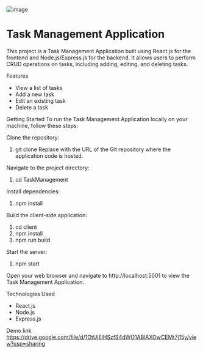 ![image](https://github.com/Anmol567/TaskManagement/assets/36369128/694bd802-8656-480c-b22d-84e1d02484dd)

<h1>Task Management Application</h1>

This project is a Task Management Application built using React.js for the frontend and Node.js/Express.js for the backend. It allows users to perform CRUD operations on tasks, including adding, editing, and deleting tasks.

Features
* View a list of tasks
* Add a new task
* Edit an existing task
* Delete a task

Getting Started
To run the Task Management Application locally on your machine, follow these steps:

Clone the repository:
1) git clone <repository-url>
Replace <repository-url> with the URL of the Git repository where the application code is hosted.

Navigate to the project directory:
1) cd TaskManagement

Install dependencies:
1) npm install

Build the client-side application:
1) cd client
2) npm install
3) npm run build

Start the server:
1) npm start

Open your web browser and navigate to http://localhost:5001 to view the Task Management Application.

Technologies Used
* React.js
* Node.js
* Express.js

Demo link https://drive.google.com/file/d/1OtUjElHSzfS4dWO1ABlAXOwCEMt7j15y/view?usp=sharing



